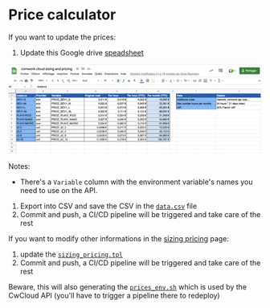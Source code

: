 # Price calculator

If you want to update the prices:

1. Update this Google drive [speadsheet](https://docs.google.com/spreadsheets/d/1rfAaCrcGInxsGCkSZyrdo2W6gZDlLQCIqnz_5qF8gBY/edit?usp=sharing)

![spreadsheet_prices](../img/spreadsheet_prices.png)

Notes: 
* There's a `Variable` column with the environment variable's names you need to use on the API.

1. Export into CSV and save the CSV in the [`data.csv`](./data.csv) file
2. Commit and push, a CI/CD pipeline will be triggered and take care of the rest

If you want to modify other informations in the [sizing pricing](../sizing_pricing.md) page:

1. update the [`sizing_pricing.tpl`](./sizing_pricing.tpl)
2. Commit and push, a CI/CD pipeline will be triggered and take care of the rest

Beware, this will also generating the [`prices_env.sh`](../prices_env.sh) which is used by the CwCloud API (you'll have to trigger a pipeline there to redeploy)
